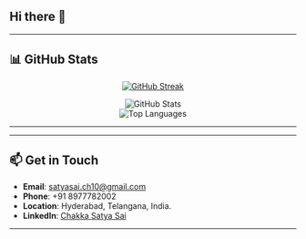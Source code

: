 ## Hi there 👋
---
## 📊 GitHub Stats  

<div align="center">

[![GitHub Streak](https://github-readme-streak-stats.herokuapp.com/?user=satyasai-ch&theme=highcontrast)](https://github.com/satyasai-ch)  

![GitHub Stats](https://github-readme-stats.vercel.app/api?username=satyasai-ch&show_icons=true&theme=dark)  
![Top Languages](https://github-readme-stats.vercel.app/api/top-langs/?username=satyasai-ch&layout=compact&theme=dark)  

</div>

---

---

## 📫 Get in Touch  

- **Email**: [satyasai.ch10@gmail.com](mailto:satyasai.ch10@gmail.com)  
- **Phone**: +91 8977782002  
- **Location**: Hyderabad, Telangana, India.
- **LinkedIn**: [Chakka Satya Sai](https://www.linkedin.com/in/satya-sai-chakka/)  

---
<!--
**saichakka10/saichakka10** is a ✨ _special_ ✨ repository because its `README.md` (this file) appears on your GitHub profile.

Here are some ideas to get you started:

- 🔭 I’m currently working on ...
- 🌱 I’m currently learning ...
- 👯 I’m looking to collaborate on ...
- 🤔 I’m looking for help with ...
- 💬 Ask me about ...
- 📫 How to reach me: ...
- 😄 Pronouns: ...
- ⚡ Fun fact: ...
-->
